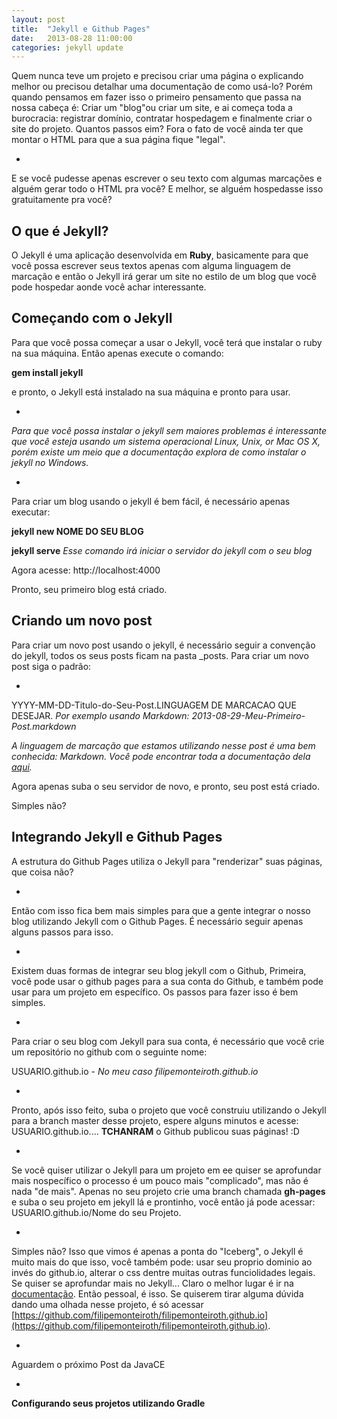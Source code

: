 ```yaml
---
layout: post
title:  "Jekyll e Github Pages"
date:   2013-08-28 11:00:00
categories: jekyll update
---
```


Quem nunca teve um projeto e precisou criar uma página o explicando melhor ou precisou detalhar uma documentação de como usá-lo? Porém quando pensamos em fazer isso o primeiro pensamento que passa  na nossa cabeça é: Criar um "blog"ou criar um site, e ai começa toda a burocracia: registrar domínio, contratar hospedagem e finalmente criar o site do projeto. Quantos passos eim? Fora o fato de você ainda ter que montar o HTML para que a sua página fique "legal". 

-

E se você pudesse apenas escrever o seu texto com algumas marcações e alguém gerar todo o HTML pra você? E melhor, se alguém hospedasse isso gratuitamente pra você?

O que é Jekyll?
---------------

O Jekyll é uma aplicação desenvolvida em __Ruby__, basicamente para que você possa escrever seus textos apenas com alguma linguagem de marcação e então o Jekyll irá gerar um site no estilo de um blog que você pode hospedar aonde você achar interessante.

Começando com o Jekyll
-------------------

Para que você possa começar a usar o Jekyll, você terá que instalar o ruby na sua máquina. Então apenas execute o comando:

__gem install jekyll__

e pronto, o Jekyll está instalado na sua máquina e pronto para usar. 

-

_Para que você possa instalar o jekyll sem maiores problemas é interessante que você esteja usando um sistema operacional Linux, Unix, or Mac OS X, porém existe um meio que a documentação explora de como instalar o jekyll no Windows._

-

Para criar um blog usando o jekyll é bem fácil, é necessário apenas executar: 

__jekyll new NOME DO SEU BLOG__

__jekyll serve__ _Esse comando irá iniciar o servidor do jekyll com o seu blog_

Agora acesse: http://localhost:4000

Pronto, seu primeiro blog está criado.

Criando um novo post
---------------------

Para criar um novo post usando o jekyll, é necessário seguir a convenção do jekyll, todos os seus posts ficam na pasta _posts. Para criar um novo post siga o padrão:

-

YYYY-MM-DD-Titulo-do-Seu-Post.LINGUAGEM DE MARCACAO QUE DESEJAR. _Por exemplo usando Markdown: 2013-08-29-Meu-Primeiro-Post.markdown_

_A linguagem de marcação que estamos utilizando nesse post é uma bem conhecida: Markdown. Você pode encontrar toda a documentação dela [aqui](http://daringfireball.net/projects/markdown/)._

Agora apenas suba o seu servidor de novo, e pronto, seu post está criado.

Simples não?

Integrando Jekyll e Github Pages
--------------------------------

A estrutura do Github Pages utiliza o Jekyll para "renderizar" suas páginas, que coisa não?

-

Então com isso fica bem mais simples para que a gente integrar o nosso blog utilizando Jekyll com o Github Pages. É necessário seguir apenas alguns passos para isso.

-

Existem duas formas de integrar seu blog jekyll com o Github, Primeira, você pode usar o github pages para a sua conta do Github, e também pode usar para um projeto em específico. Os passos para fazer isso é bem simples. 

-

Para criar o seu blog com Jekyll para sua conta, é necessário que você crie um repositório no github com o seguinte nome:

USUARIO.github.io - _No meu caso filipemonteiroth.github.io_

-

Pronto, após isso feito, suba o projeto que você construiu utilizando o Jekyll para a branch master desse projeto, espere alguns minutos e acesse: USUARIO.github.io.... __TCHANRAM__ o Github publicou suas páginas! :D

-

Se você quiser utilizar o Jekyll para um projeto em ee quiser se aprofundar mais nospecífico o processo é um pouco mais "complicado", mas não é nada "de mais". Apenas no seu projeto crie uma branch chamada __gh-pages__ e suba o seu projeto em jekyll lá e prontinho, você então já pode acessar: USUARIO.github.io/Nome do seu Projeto.

-

Simples não? Isso que vimos é apenas a ponta do "Iceberg", o Jekyll é muito mais do que isso, você também pode: usar seu proprio dominio ao invés do github.io, alterar o css dentre muitas outras funciolidades legais. Se quiser se aprofundar mais no Jekyll... Claro o melhor lugar é ir na [documentação](http://jekyllrb.com/docs/home/). Então pessoal, é isso. Se quiserem tirar alguma dúvida dando uma olhada nesse projeto, é só acessar [https://github.com/filipemonteiroth/filipemonteiroth.github.io](https://github.com/filipemonteiroth/filipemonteiroth.github.io).

-

Aguardem o próximo Post da JavaCE

-

__Configurando seus projetos utilizando Gradle__
